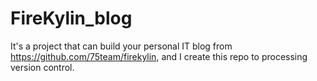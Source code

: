 # FireKylin_blog

It's a project that can build your personal IT blog from https://github.com/75team/firekylin, 
and I create this repo to processing version control.
